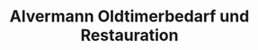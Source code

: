 ---
title: "Alvermann Oldtimerbedarf und Restauration"
url: /brandis/alvermann-oldtimerbedarf-und-restauration/
shop: Autowerkstatt
---